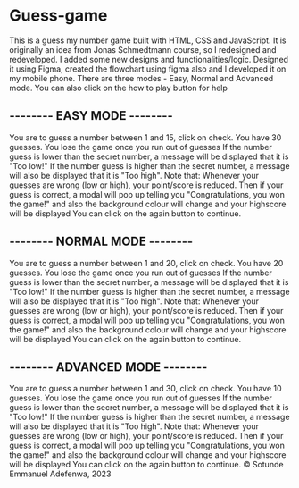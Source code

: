 # Guess-game
This is a guess my number game built with HTML, CSS and JavaScript.
It is originally an idea from Jonas Schmedtmann course, so I redesigned and redeveloped. I added some new designs and functionalities/logic.
Designed it using Figma, created the flowchart using figma also and I developed it on my mobile phone.
There are three modes - Easy, Normal and Advanced mode.
You can also click on the how to play button for help

 -------- EASY MODE --------
 -
You are to guess a number between 1 and 15, click on check.
You have 30 guesses. You lose the game once you run out of guesses
If the number guess is lower than the secret number, a message will be displayed that it is "Too low!"
If the number guess is higher than the secret number, a message will also be displayed that it is "Too high".
Note that: Whenever your guesses are wrong (low or high), your point/score is reduced.
Then if your guess is correct, a modal will pop up telling you "Congratulations, you won the game!" and also the background colour will change and your highscore will be displayed
You can click on the again button to continue.

 -------- NORMAL MODE --------
 -
You are to guess a number between 1 and 20, click on check.
You have 20 guesses. You lose the game once you run out of guesses
If the number guess is lower than the secret number, a message will be displayed that it is "Too low!"
If the number guess is higher than the secret number, a message will also be displayed that it is "Too high".
Note that: Whenever your guesses are wrong (low or high), your point/score is reduced.
Then if your guess is correct, a modal will pop up telling you "Congratulations, you won the game!" and also the background colour will change and your highscore will be displayed
You can click on the again button to continue.


 -------- ADVANCED MODE --------
 -
You are to guess a number between 1 and 30, click on check.
You have 10 guesses. You lose the game once you run out of guesses
If the number guess is lower than the secret number, a message will be displayed that it is "Too low!"
If the number guess is higher than the secret number, a message will also be displayed that it is "Too high".
Note that: Whenever your guesses are wrong (low or high), your point/score is reduced.
Then if your guess is correct, a modal will pop up telling you "Congratulations, you won the game!" and also the background colour will change and your highscore will be displayed
You can click on the again button to continue.
© Sotunde Emmanuel Adefenwa, 2023
